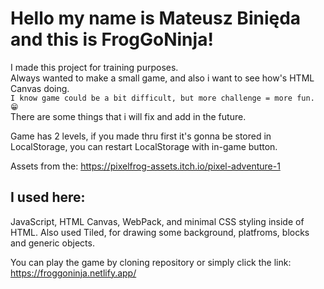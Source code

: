# Hello my name is Mateusz Binięda and this is FrogGoNinja!

I made this project for training purposes. 
</br>
Always wanted to make a small game, and also i want to see how's HTML Canvas doing.
</br>
``I know game could be a bit difficult, but more challenge = more fun. 😁``
</br>
There are some things that i will fix and add in the future. 

Game has 2 levels, if you made thru first it's gonna be stored in LocalStorage, you can restart LocalStorage with in-game button.



Assets from the: https://pixelfrog-assets.itch.io/pixel-adventure-1

## I used here: 

JavaScript, HTML Canvas, WebPack, and minimal CSS styling inside of HTML. Also used Tiled, for drawing some background, platfroms, blocks and generic objects. 

You can play the game by cloning repository or simply click the link: https://froggoninja.netlify.app/


